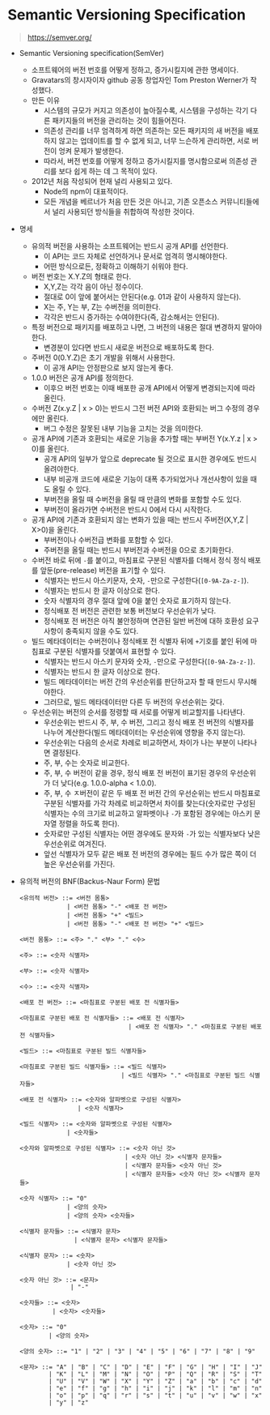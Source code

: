 # Semantic Versioning Specification

> https://semver.org/

- Semantic Versioning specification(SemVer)
  - 소프트웨어의 버전 번호를 어떻게 정하고, 증가시킬지에 관한 명세이다.
  - Gravatars의 창시자이자 github 공동 창업자인 Tom Preston Werner가 작성했다.
  - 만든 이유
    - 시스템의 규모가 커지고 의존성이 높아질수록, 시스템을 구성하는 각기 다른 패키지들의 버전을 관리하는 것이 힘들어진다.
    - 의존성 관리를 너무 엄격하게 하면 의존하는 모든 패키지의 새 버전을 배포하지 않고는 업데이트를 할 수 없게 되고, 너무 느슨하게 관리하면, 서로 버전이 엉켜 문제가 발생한다.
    - 따라서, 버전 번호를 어떻게 정하고 증가시킬지를 명시함으로써 의존성 관리를 보다 쉽게 하는 데 그 목적이 있다.
  - 2012년 처음 작성되어 현재 널리 사용되고 있다.
    - Node의 npm이 대표적이다.
    - 모든 개념을 베르너가 처음 만든 것은 아니고, 기존 오픈소스 커뮤니티들에서 널리 사용되던 방식들을 취합하여 작성한 것이다.



- 명세
  - 유의적 버전을 사용하는 소프트웨어는 반드시 공개 API를 선언한다.
    - 이 API는 코드 자체로 선언하거나 문서로 엄격히 명시해야한다.
    - 어떤 방식으로든, 정확하고 이해하기 쉬워야 한다.
  - 버전 번호는 X.Y.Z의 형태로 한다. 
    - X,Y,Z는 각각 음이 아닌 정수이다. 
    - 절대로 0이 앞에 붙어서는 안된다(e.g. 01과 같이 사용하지 않는다).
    - X는 주, Y는 부, Z는 수버전을 의미한다.
    - 각각은 반드시 증가하는 수여야한다(즉, 감소해서는 안된다).
  - 특정 버전으로 패키지를 배포하고 나면, 그 버전의 내용은 절대 변경하지 말아야한다.
    - 변경분이 있다면 반드시 새로운 버전으로 배포하도록 한다.
  - 주버전 0(0.Y.Z)은 초기 개발을 위해서 사용한다.
    - 이 공개 API는 안정판으로 보지 않는게 좋다.
  - 1.0.0 버전은 공개 API를 정의한다.
    - 이후으 버전 번호는 이때 배포한 공개 API에서 어떻게 변경되는지에 따라 올린다.
  - 수버전 Z(x.y.Z | x > 0)는 반드시 그전 버전 API와 호환되는 버그 수정의 경우에만 올린다.
    - 버그 수정은 잘못된 내부 기능을 고치는 것을 의미한다.
  - 공개 API에 기존과 호환되는 새로운 기능을 추가할 때는 부버전 Y(x.Y.z | x > 0)를 올린다.
    - 공개 API의 일부가 앞으로 deprecate 될 것으로 표시한 경우에도 반드시 올려야한다.
    - 내부 비공개 코드에 새로운 기능이 대폭 추가되었거나 개선사항이 있을 때도 올릴 수 있다.
    - 부버전을 올릴 때 수버전을 올릴 때 만큼의 변화를 포함할 수도 있다.
    - 부버전이 올라가면 수버전은 반드시 0에서 다시 시작한다.
  - 공개 API에 기존과 호환되지 않는 변화가 있을 때는 반드시 주버전(X,Y,Z | X>0)을 올린다.
    - 부버전이나 수버전급 변화를 포함할 수 있다.
    - 주버전을 올릴 때는 반드시 부버전과 수버전을 0으로 초기화한다.
  - 수버전 바로 뒤에 `-`를 붙이고, 마침표로 구분된 식별자를 더해서 정식 정식 배포를 앞둔(pre-release) 버전을 표기할 수 있다.
    - 식별자는 반드시 아스키문자, 숫자, `-`만으로 구성한다(`[0-9A-Za-z-]`).
    - 식별자는 반드시 한 글자 이상으로 한다.
    - 숫자 식별자의 경우 절대 앞에 0을 붙인 숫자로 표기하지 않는다.
    - 정식배포 전 버전은 관련한 보통 버전보다 우선순위가 낮다.
    - 정식배포 전 버전은 아직 불안정하며 연관된 일반 버전에 대하 호환성 요구사항이 충족되지 않을 수도 있다.
  - 빌드 메타데이터는 수버전이나 정식배포 전 식별자 뒤에 `+`기호를 붙인 뒤에 마침표로 구분된 식별자를 덧붙여서 표현할 수 있다.
    - 식별자는 반드시 아스키 문자와 숫자, `-`만으로 구성한다(`[0-9A-Za-z-]`).
    - 식별자는 반드시 한 글자 이상으로 한다.
    - 빌드 메타데이터는 버전 간의 우선순위를 판단하고자 할 때 만드시 무시해야한다.
    - 그러므로, 빌드 메타데이터만 다른 두 버전의 우선순위는 갖다.
  - 우선순위는 버전의 순서를 정령할 때 서로를 어떻게 비교할지를 나타낸다.
    - 우선순위는 반드시 주, 부, 수 버전, 그리고 정식 배포 전 버전의 식별자를 나누어 계산한다(빌드 메타데이터는 우선순위에 영향을 주지 않는다).
    - 우선순위는 다음의 순서로 차례로 비교하면서, 차이가 나는 부분이 나타나면 결정된다.
    - 주, 부, 수는 숫자로 비교한다.
    - 주, 부, 수 버전이 같을 경우, 정식 배포 전 버전이 표기된 경우의 우선순위가 더 낮다(e.g. 1.0.0-alpha < 1.0.0).
    - 주, 부, 수 ㅈ버전이 같은 두 배포 전 버전 간의 우선순위는 반드시 마침표로 구분된 식별자를 가각 차례로 비교하면서 차이를 찾는다(숫자로만 구성된 식별자는 수의 크기로 비교하고 알파벳이나 `-`가 포함된 경우에는 아스키 문자열 정렬을 하도록 한다).
    - 숫자로만 구성된 식별자는 어떤 경우에도 문자와 `-`가 있는 식별자보다 낮은 우선순위로 여겨진다.
    - 앞선 식별자가 모두 같은 배포 전 버전의 경우에는 필드 수가 많은 쪽이 더 높은 우선순위를 가진다.



- 유의적 버전의 BNF(Backus-Naur Form) 문법

  ```
  <유의적 버전> ::= <버전 몸통>
               | <버전 몸통> "-" <배포 전 버전>
               | <버전 몸통> "+" <빌드>
               | <버전 몸통> "-" <배포 전 버전> "+" <빌드>
  
  <버전 몸통> ::= <주> "." <부> "." <수>
  
  <주> ::= <숫자 식별자>
  
  <부> ::= <숫자 식별자>
  
  <수> ::= <숫자 식별자>
  
  <배포 전 버전> ::= <마침표로 구분된 배포 전 식별자들>
  
  <마침표로 구분된 배포 전 식별자들> ::= <배포 전 식별자>
                                | <배포 전 식별자> "." <마침표로 구분된 배포 전 식별자들>
  
  <빌드> ::= <마침표로 구분된 빌드 식별자들>
  
  <마침표로 구분된 빌드 식별자들> ::= <빌드 식별자>
                              | <빌드 식별자> "." <마침표로 구분된 빌드 식별자들>
  
  <배포 전 식별자> ::= <숫자와 알파벳으로 구성된 식별자>
                  | <숫자 식별자>
  
  <빌드 식별자> ::= <숫자와 알파벳으로 구성된 식별자>
               | <숫자들>
  
  <숫자와 알파벳으로 구성된 식별자> ::= <숫자 아닌 것>
                               | <숫자 아닌 것> <식별자 문자들>
                               | <식별자 문자들> <숫자 아닌 것>
                               | <식별자 문자들> <숫자 아닌 것> <식별자 문자들>
  
  <숫자 식별자> ::= "0"
               | <양의 숫자>
               | <양의 숫자> <숫자들>
  
  <식별자 문자들> ::= <식별자 문자>
                 | <식별자 문자> <식별자 문자들>
  
  <식별자 문자> ::= <숫자>
               | <숫자 아닌 것>
  
  <숫자 아닌 것> ::= <문자>
                | "-"
  
  <숫자들> ::= <숫자>
           | <숫자> <숫자들>
  
  <숫자> ::= "0"
          | <양의 숫자>
  
  <양의 숫자> ::= "1" | "2" | "3" | "4" | "5" | "6" | "7" | "8" | "9"
  
  <문자> ::= "A" | "B" | "C" | "D" | "E" | "F" | "G" | "H" | "I" | "J"
          | "K" | "L" | "M" | "N" | "O" | "P" | "Q" | "R" | "S" | "T"
          | "U" | "V" | "W" | "X" | "Y" | "Z" | "a" | "b" | "c" | "d"
          | "e" | "f" | "g" | "h" | "i" | "j" | "k" | "l" | "m" | "n"
          | "o" | "p" | "q" | "r" | "s" | "t" | "u" | "v" | "w" | "x"
          | "y" | "z"
  ```

